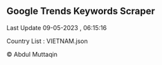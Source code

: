 

## Google Trends Keywords Scraper 
 
Last Update 09-05-2023 , 06:15:16

Country List :
VIETNAM.json



© Abdul Muttaqin 
